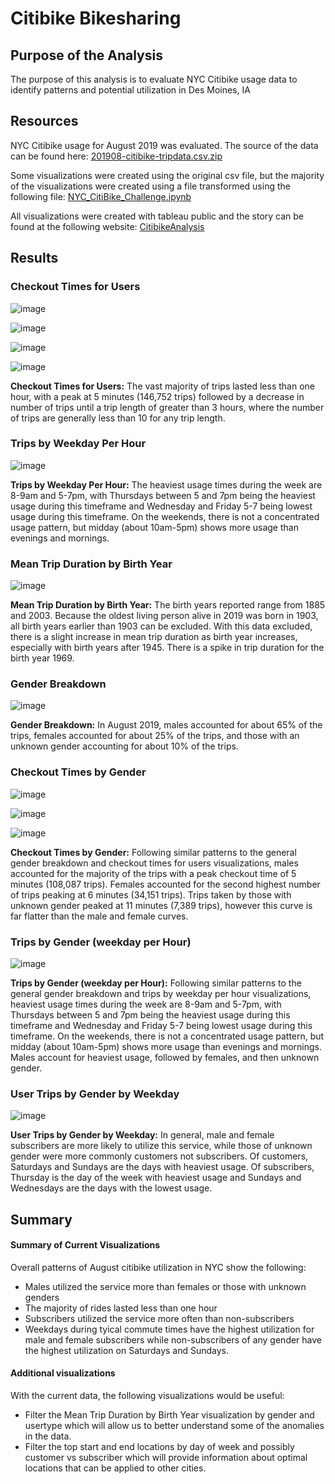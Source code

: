 # Citibike Bikesharing
## Purpose of the Analysis
The purpose of this analysis is to evaluate NYC Citibike usage data to identify patterns and potential utilization in Des Moines, IA

## Resources
NYC Citibike usage for August 2019 was evaluated. The source of the data can be found here: [201908-citibike-tripdata.csv.zip](https://s3.amazonaws.com/tripdata/201908-citibike-tripdata.csv.zip)

Some visualizations were created using the original csv file, but the majority of the visualizations were created using a file transformed using the following file: [NYC_CitiBike_Challenge.ipynb](https://github.com/MDHetrick/bikesharing/blob/main/NYC_CitiBike_Challenge.ipynb)

All visualizations were created with tableau public and the story can be found at the following website: [CitibikeAnalysis](https://public.tableau.com/app/profile/melea.hetrick/viz/bikesharing_16493796263470/CitibikeAnalysis)

## Results
### Checkout Times for Users

![image](https://github.com/MDHetrick/bikesharing/blob/main/Visualizations/trip_duration.png)

![image](https://github.com/MDHetrick/bikesharing/blob/main/Visualizations/trip_duration_h0.png)

![image](https://github.com/MDHetrick/bikesharing/blob/main/Visualizations/trip_duration_h1h2.png)

![image](https://github.com/MDHetrick/bikesharing/blob/main/Visualizations/trip_duration_h2h10.png)

**Checkout Times for Users:** The vast majority of trips lasted less than one hour, with a peak at 5 minutes (146,752 trips) followed by a decrease in number of trips until a trip length of greater than 3 hours, where the number of trips are generally less than 10 for any trip length. 

### Trips by Weekday Per Hour

![image](https://github.com/MDHetrick/bikesharing/blob/main/Visualizations/trips_by_weekday_per_hour.png)

**Trips by Weekday Per Hour:** The heaviest usage times during the week are 8-9am and 5-7pm, with Thursdays between 5 and 7pm being the heaviest usage during this timeframe and Wednesday and Friday 5-7 being lowest usage during this timeframe. On the weekends, there is not a concentrated usage pattern, but midday (about 10am-5pm) shows more usage than evenings and mornings. 

### Mean Trip Duration by Birth Year

![image](https://github.com/MDHetrick/bikesharing/blob/main/Visualizations/mean_trip_duration_by_birth_year.png)

**Mean Trip Duration by Birth Year:** The birth years reported range from 1885 and 2003. Because the oldest living person alive in 2019 was born in 1903, all birth years earlier than 1903 can be excluded. With this data excluded, there is a slight increase in mean trip duration as birth year increases, especially with birth years after 1945. There is a spike in trip duration for the birth year 1969.

### Gender Breakdown

![image](https://github.com/MDHetrick/bikesharing/blob/main/Visualizations/gender_breakdown.png)

**Gender Breakdown:** In August 2019, males accounted for about 65% of the trips, females accounted for about 25% of the trips, and those with an unknown gender accounting for about 10% of the trips.


### Checkout Times by Gender

![image](https://github.com/MDHetrick/bikesharing/blob/main/Visualizations/checkout_times_by_gender.png)

![image](https://github.com/MDHetrick/bikesharing/blob/main/Visualizations/checkout_times_by_gender_h0.png)

![image](https://github.com/MDHetrick/bikesharing/blob/main/Visualizations/checkout_times_by_gender_h1h2.png)

**Checkout Times by Gender:** Following similar patterns to the general gender breakdown and checkout times for users visualizations, males accounted for the majority of the trips with a peak checkout time of 5 minutes (108,087 trips). Females accounted for the second highest number of trips peaking at 6 minutes (34,151 trips). Trips taken by those with unknown gender peaked at 11 minutes (7,389 trips), however this curve is far flatter than the male and female curves.

### Trips by Gender (weekday per Hour)

![image](https://github.com/MDHetrick/bikesharing/blob/main/Visualizations/trips_by_gender-weekday_per_hour.png)

**Trips by Gender (weekday per Hour):** Following similar patterns to the general gender breakdown and trips by weekday per hour visualizations, heaviest usage times during the week are 8-9am and 5-7pm, with Thursdays between 5 and 7pm being the heaviest usage during this timeframe and Wednesday and Friday 5-7 being lowest usage during this timeframe. On the weekends, there is not a concentrated usage pattern, but midday (about 10am-5pm) shows more usage than evenings and mornings. Males account for heaviest usage, followed by females, and then unknown gender.

### User Trips by Gender by Weekday

![image](https://github.com/MDHetrick/bikesharing/blob/main/Visualizations/user_trips_by_gender_by_weekday.png)

**User Trips by Gender by Weekday:** In general, male and female subscribers are more likely to utilize this service, while those of unknown gender were more commonly customers not subscribers. Of customers, Saturdays and Sundays are the days with heaviest usage. Of subscribers, Thursday is the day of the week with heaviest usage and Sundays and Wednesdays are the days with the lowest usage.


## Summary
#### Summary of Current Visualizations
Overall patterns of August citibike utilization in NYC show the following:
- Males utilized the service more than females or those with unknown genders
- The majority of rides lasted less than one hour
- Subscribers utilized the service more often than non-subscribers
- Weekdays during tyical commute times have the highest utilization for male and female subscribers while non-subscribers of any gender have the highest utilization on Saturdays and Sundays.
#### Additional visualizations
With the current data, the following visualizations would be useful:
- Filter the Mean Trip Duration by Birth Year visualization by gender and usertype which will allow us to better understand some of the anomalies in the data.
- Filter the top start and end locations by day of week and possibly customer vs subscriber which will provide information about optimal locations that can be applied to other cities.
